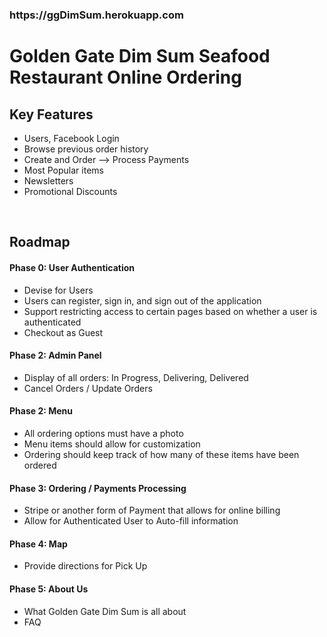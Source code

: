 <h3>https://ggDimSum.herokuapp.com</h3>

<h1>Golden Gate Dim Sum Seafood Restaurant Online Ordering</h1>
<h2>Key Features</h2>
<ul>
  <li>Users, Facebook Login</li>
  <li>Browse previous order history</li>
  <li>Create and Order --> Process Payments</li>
  <li>Most Popular items</li>
  <li>Newsletters</li>
  <li>Promotional Discounts</li>

</ul>
<br>

<h2>Roadmap</h2>
<h4>Phase 0: User Authentication</h4>
<ul>
  <li>Devise for Users</li>
  <li>Users can register, sign in, and sign out of the application</li>
  <li>Support restricting access to certain pages based on whether a user is authenticated</li>
  <li>Checkout as Guest</li>
</ul>

<h4>Phase 2: Admin Panel</h4>
<ul>
  <li>Display of all orders: In Progress, Delivering, Delivered</li>
  <li>Cancel Orders / Update Orders</li>
</ul>

<h4>Phase 2: Menu</h4>
<ul>
  <li>All ordering options must have a photo</li>
  <li>Menu items should allow for customization</li>
  <li>Ordering should keep track of how many of these items have been ordered</li>
</ul>

<h4>Phase 3: Ordering / Payments Processing</h4>
<ul>
  <li>Stripe or another form of Payment that allows for online billing</li>
  <li>Allow for Authenticated User to Auto-fill information</li>
</ul>

<h4>Phase 4: Map</h4>
<ul>
  <li>Provide directions for Pick Up</li>
</ul>

<h4>Phase 5: About Us</h4>
<ul>
  <li>What Golden Gate Dim Sum is all about</li>
  <li>FAQ</li>
</ul>
